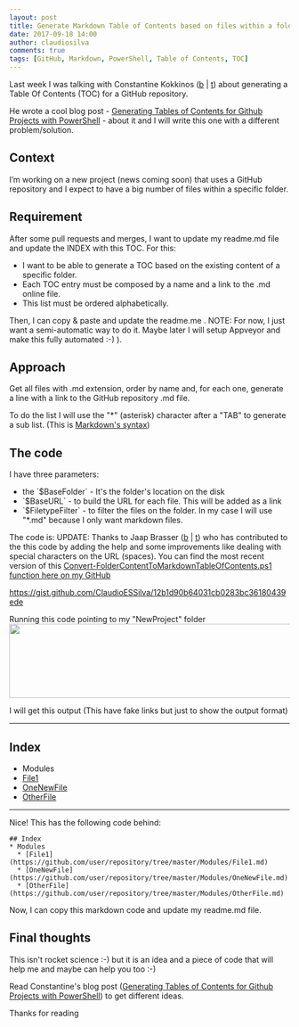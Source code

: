 ```yaml
---
layout: post
title: Generate Markdown Table of Contents based on files within a folder with PowerShell
date: 2017-09-18 14:00
author: claudiosilva
comments: true
tags: [GitHub, Markdown, PowerShell, Table of Contents, TOC]
---
```

Last week I was talking with Constantine Kokkinos (<a href="https://constantinekokkinos.com" target="_blank" rel="noopener">b</a> \| <a href="https://twitter.com/mobileck" target="_blank" rel="noopener">t</a>) about generating a Table Of Contents (TOC) for a GitHub repository.

He wrote a cool blog post - <a href="https://constantinekokkinos.com/articles/210/generating-tables-of-contents-for-github-projects-with-powershell" target="_blank" rel="noopener">Generating Tables of Contents for Github Projects with PowerShell</a> - about it and I will write this one with a different problem/solution.

<h2>Context</h2>

I’m working on a new project (news coming soon) that uses a GitHub repository and I expect to have a big number of files within a specific folder.

<h2>Requirement</h2>

After some pull requests and merges, I want to update my readme.md file and update the INDEX with this TOC.
For this:

<ul>
    <li>I want to be able to generate a TOC based on the existing content of a specific folder.</li>
    <li>Each TOC entry must be composed by a name and a link to the .md online file.</li>
    <li>This list must be ordered alphabetically.</li>
</ul>

Then, I can copy &amp; paste and update the readme.me .
NOTE: For now, I just want a semi-automatic way to do it. Maybe later I will setup Appveyor and make this fully automated :-) ).

<h2>Approach</h2>

Get all files with .md extension, order by name and, for each one, generate a line with a link to the GitHub repository .md file.

To do the list I will use the "*" (asterisk) character after a "TAB" to generate a sub list. (This is <a href="https://github.com/adam-p/markdown-here/wiki/Markdown-Cheatsheet" target="_blank" rel="noopener">Markdown's syntax</a>)

<h2>The code</h2>

I have three parameters:

<ul>
    <li>the `$BaseFolder` - It's the folder's location on the disk</li>
    <li>`$BaseURL` - to build the URL for each file. This will be added as a link</li>
    <li>`$FiletypeFilter` - to filter the files on the folder. In my case I will use "*.md" because I only want markdown files.</li>
</ul>

The code is:
UPDATE: Thanks to Jaap Brasser (<a href="http://www.jaapbrasser.com">b</a> \| <a href="http://@Jaap_Brasser">t</a>) who has contributed to the this code by adding the help and some improvements like dealing with special characters on the URL (spaces). You can find the most recent version of this <a href="https://github.com/ClaudioESSilva/SQLServer-PowerShell/blob/master/Convert-FolderContentToMarkdownTableOfContents.ps1" target="_blank" rel="noopener">Convert-FolderContentToMarkdownTableOfContents.ps1 function here on my GitHub</a>

https://gist.github.com/ClaudioESSilva/12b1d90b64031cb0283bc36180439ede

Running this code pointing to my "NewProject" folder
<img class="aligncenter size-full wp-image-777" src="https://claudioessilva.github.io/img//2017/09/folderstructure.png" alt="" width="549" height="133" />

I will get this output (This have fake links but just to show the output format)

<hr />

<h2>Index</h2>

<ul>
<li>Modules</li>
<li><a href="https://github.com/user/repository/tree/master/Modules/File1.md">File1</a></li>
<li><a href="https://github.com/user/repository/tree/master/Modules/OneNewFile.md">OneNewFile</a></li>
<li><a href="https://github.com/user/repository/tree/master/Modules/OtherFile.md">OtherFile</a></li>
</ul>

<hr />

Nice! This has the following code behind:

``` text
## Index
* Modules
  * [File1](https://github.com/user/repository/tree/master/Modules/File1.md)
  * [OneNewFile](https://github.com/user/repository/tree/master/Modules/OneNewFile.md)
  * [OtherFile](https://github.com/user/repository/tree/master/Modules/OtherFile.md)
```

Now, I can copy this markdown code and update my readme.md file.

<h2>Final thoughts</h2>

This isn't rocket science :-) but it is an idea and a piece of code that will help me and maybe can help you too :-)

Read Constantine's blog post (<a href="https://constantinekokkinos.com/articles/210/generating-tables-of-contents-for-github-projects-with-powershell" target="_blank" rel="noopener">Generating Tables of Contents for Github Projects with PowerShell</a>) to get different ideas.

Thanks for reading

